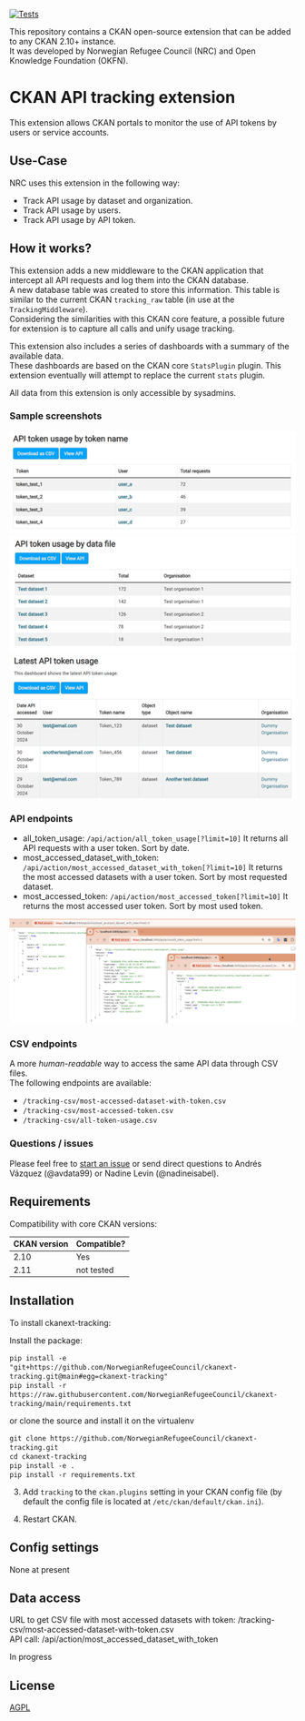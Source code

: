 [![Tests](https://github.com/NorwegianRefugeeCouncil/ckanext-tracking/workflows/Tests/badge.svg)](https://github.com/NorwegianRefugeeCouncil/ckanext-tracking/actions)

This repository contains a CKAN open-source extension that can be added to any CKAN 2.10+ instance.  
It was developed by Norwegian Refugee Council (NRC) and Open Knowledge Foundation (OKFN).  

# CKAN API tracking extension

This extension allows CKAN portals to monitor the use of API tokens by users or service accounts.  

## Use-Case

NRC uses this extension in the following way:

 - Track API usage by dataset and organization.
 - Track API usage by users.
 - Track API usage by API token.

## How it works?

This extension adds a new middleware to the CKAN application that intercept all API requests and log them into the CKAN database.  
A new database table was created to store this information. This table is similar to the current CKAN `tracking_raw` table (in
use at the `TrackingMiddleware`).  
Considering the similarities with this CKAN core feature, a possible future for extension is to capture all calls and unify usage tracking.  

This extension also includes a series of dashboards with a summary of the available data.  
These dashboards are based on the CKAN core `StatsPlugin` plugin. This extension eventually will attempt to replace the current `stats` plugin.  

All data from this extension is only accessible by sysadmins.

### Sample screenshots

![Token usage by name](/DOCS/imgs/token-usage-by-name.png)
![Token usage by dataset](/DOCS/imgs/token-usage-by-data-file.png)
![Latest Token usage](/DOCS/imgs/latest-token-usage.png)

### API endpoints

 - all_token_usage: `/api/action/all_token_usage[?limit=10]` It returns all API requests with a user token. Sort by date.
 - most_accessed_dataset_with_token: `/api/action/most_accessed_dataset_with_token[?limit=10]` It returns the most accessed datasets with a user token. Sort by most requested dataset.
 - most_accessed_token: `/api/action/most_accessed_token[?limit=10]` It returns the most accessed user token. Sort by most used token.

![Api calls](/DOCS/imgs/api-calls.png)

### CSV endpoints

A more _human-readable_ way to access the same API data through CSV files.  
The following endpoints are available:

 - `/tracking-csv/most-accessed-dataset-with-token.csv`
 - `/tracking-csv/most-accessed-token.csv`
 - `/tracking-csv/all-token-usage.csv`

### Questions / issues

Please feel free to [start an issue](https://github.com/NorwegianRefugeeCouncil/ckanext-tracking/issues) or send direct questions to Andrés Vázquez (@avdata99) or Nadine Levin (@nadineisabel).  


## Requirements

Compatibility with core CKAN versions:

| CKAN version    | Compatible?   |
| --------------- | ------------- |
| 2.10            | Yes           |
| 2.11            | not tested    |


## Installation

To install ckanext-tracking:

Install the package:

    pip install -e "git+https://github.com/NorwegianRefugeeCouncil/ckanext-tracking.git@main#egg=ckanext-tracking"
    pip install -r https://raw.githubusercontent.com/NorwegianRefugeeCouncil/ckanext-tracking/main/requirements.txt

or clone the source and install it on the virtualenv

    git clone https://github.com/NorwegianRefugeeCouncil/ckanext-tracking.git
    cd ckanext-tracking
    pip install -e .
	pip install -r requirements.txt

3. Add `tracking` to the `ckan.plugins` setting in your CKAN
   config file (by default the config file is located at
   `/etc/ckan/default/ckan.ini`).

4. Restart CKAN.

## Config settings

None at present

## Data access

URL to get CSV file with most accessed datasets with token: /tracking-csv/most-accessed-dataset-with-token.csv  
API call: /api/action/most_accessed_dataset_with_token  

In progress

## License

[AGPL](https://www.gnu.org/licenses/agpl-3.0.en.html)
